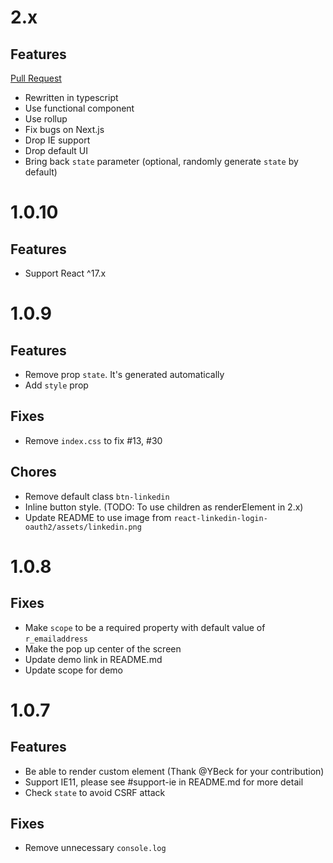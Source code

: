 # 2.x

## Features

[Pull Request](https://github.com/nvh95/react-linkedin-login-oauth2/pull/50)

- Rewritten in typescript
- Use functional component
- Use rollup
- Fix bugs on Next.js
- Drop IE support
- Drop default UI
- Bring back `state` parameter (optional, randomly generate `state` by default)

# 1.0.10

## Features

- Support React ^17.x

# 1.0.9

## Features

- Remove prop `state`. It's generated automatically
- Add `style` prop

## Fixes

- Remove `index.css` to fix #13, #30

## Chores

- Remove default class `btn-linkedin`
- Inline button style. (TODO: To use children as renderElement in 2.x)
- Update README to use image from `react-linkedin-login-oauth2/assets/linkedin.png`

# 1.0.8

## Fixes

- Make `scope` to be a required property with default value of `r_emailaddress`
- Make the pop up center of the screen
- Update demo link in README.md
- Update scope for demo

# 1.0.7

## Features

- Be able to render custom element (Thank @YBeck for your contribution)
- Support IE11, please see #support-ie in README.md for more detail
- Check `state` to avoid CSRF attack

## Fixes

- Remove unnecessary `console.log`
